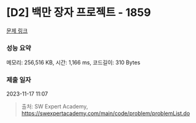 # [D2] 백만 장자 프로젝트 - 1859 

[문제 링크](https://swexpertacademy.com/main/code/problem/problemDetail.do?contestProbId=AV5LrsUaDxcDFAXc) 

### 성능 요약

메모리: 256,516 KB, 시간: 1,166 ms, 코드길이: 310 Bytes

### 제출 일자

2023-11-17 11:07



> 출처: SW Expert Academy, https://swexpertacademy.com/main/code/problem/problemList.do